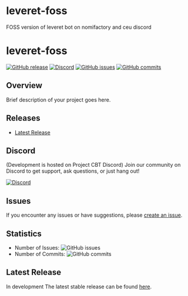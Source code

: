 # leveret-foss
FOSS version of leveret bot on nomifactory and ceu discord

# leveret-foss

[![GitHub release](https://img.shields.io/github/v/release/Nrmot/leveret-foss/)](https://github.com/Nrmot/leveret-foss/releases)
[![Discord](https://img.shields.io/discord/your-discord-server-id)](https://discord.gg/your-discord-invite-link)
[![GitHub issues](https://img.shields.io/github/issues/Nrmot/leveret-foss/)](https://github.com/Nrmot/leveret-foss//issues)
[![GitHub commits](https://img.shields.io/github/commits-since/Nrmot/leveret-foss//latest/main)](https://github.com/Nrmot/leveret-foss//commits/main)

## Overview

Brief description of your project goes here.

## Releases

- [Latest Release](https://github.com/Nrmot/leveret-foss/releases/latest)

## Discord

(Development is hosted on Project CBT Discord)
Join our community on Discord to get support, ask questions, or just hang out!

[![Discord](https://img.shields.io/discord/KcXBsw2gjr)](https://discord.gg/KcXBsw2gjr)

## Issues

If you encounter any issues or have suggestions, please [create an issue](https://github.com/Nrmot/leveret-foss/issues).

## Statistics

- Number of Issues: ![GitHub issues](https://img.shields.io/github/issues/Nrmot/leveret-foss/)
- Number of Commits: ![GitHub commits](https://img.shields.io/github/commits-since/Nrmot/leveret-foss/latest/main)

## Latest Release

In development
The latest stable release can be found [here](https://github.com/your-username/your-repository-name/releases/latest).

